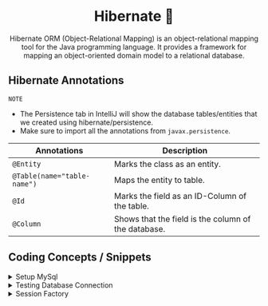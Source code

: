 
<h1 align="center">
    Hibernate 🥫 
</h1>

<p align="center">
    Hibernate ORM (Object-Relational Mapping) is an object-relational mapping tool for the Java programming language. It provides a framework for mapping an object-oriented domain model to a relational database.
</p>


## Hibernate Annotations

`NOTE`
* The Persistence tab in IntelliJ will show the database tables/entities that we created using hibernate/persistence.
* Make sure to import all the annotations from `javax.persistence`.

Annotations | Description
---| ---| 
`@Entity` | Marks the class as an entity.
`@Table(name="table-name")` | Maps the entity to table.
`@Id` | Marks the field as an ID-Column of the table.
`@Column` | Shows that the field is the column of the database.


## Coding Concepts / Snippets

[comment]: <> (Setup Mysql)
<details>
<summary>Setup MySql</summary>

* Install MySQL.
* Open CMD in the `C:\Program Files\MySQL\MySQL Server 8.0\bin` path, and enter the following command:

      mysql -u root -p

* It will ask for a password, enter the password and now we have access to MySQL.
* Now create a user to access the database using the following command.

      CREATE USER 'dbadmin'@'localhost' IDENTIFIED BY 'password';

* Once the user is created, you can check if the user exists by using the following command:

      SELECT user FROM mysql.user;

* Now create a database using the following query:

      CREATE DATABASE testdb;

* Create a table using the following query. Make sure to select the database using `use databaseName` command to select the database for table creation.

      CREATE TABLE Employee (
        firstName VARCHAR(30) NOT NULL, 
        lastName VARCHAR(30) NOT NULL, 
        employeeId INT UNSIGNED NOT NULL PRIMARY KEY
      );

  The `show tables` command will show all tables in the database, and `describe tablename` command will show details of the table.


* Now we have to give privileges to the user that we just created in order to access the database. use the query below to assign privileges.

       GRANT ALL PRIVILEGES ON testdb.employee TO 'dbadmin'@'localhost' WITH GRANT OPTION;

* To check the privileges of a user, use the following query:

      SHOW GRANTS FOR 'dbadmin'@'localhost';

* Set auto increment in MySQL and just pass the values of all columns except PK, it will automatically increment PK.
  
      ALTER TABLE student MODIFY id int NOT NULL AUTO_INCREMENT;

</details>

[comment]: <> (Testing Database Connection)
<details>
<summary>Testing Database Connection</summary>

Following code is used to test the connection with the database.

    package com.osama.springhibernate;
    
    import org.springframework.boot.SpringApplication;
    import org.springframework.boot.autoconfigure.SpringBootApplication;
    import org.springframework.boot.autoconfigure.jdbc.DataSourceAutoConfiguration;
    
    import java.sql.Connection;
    import java.sql.DriverManager;
    
    @SpringBootApplication(exclude = {DataSourceAutoConfiguration.class})
    public class SpringHibernateApplication {
    
        public static void main(String[] args) {
            SpringApplication.run(SpringHibernateApplication.class, args);
    
            /*
            * Database: MySQL
            * Testing Database Connection
            */
            String userName = "dbadmin";
            String password = "admin";
            String jdbcUrl = "jdbc:mysql://localhost:3306/testdb";
            try {
                System.out.println("Connecting to database");
                Connection con = DriverManager.getConnection(jdbcUrl, userName, password);
                System.out.println("Connection Successful");
            } catch (Exception exception) {
                exception.printStackTrace();
            }
        }
    }

Make sure to add `@SpringBootApplication(exclude = {DataSourceAutoConfiguration.class})` in the annotation.

</details>

[comment]: <> (Session Factory)
<details>
<summary>Session Factory</summary>

* Session Factory Reads the Hibernate config file and creates the heavy-weight session objects. 
* `Session objects` develops connection with the database, and we use that object again and again.

</details>

